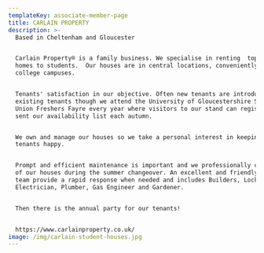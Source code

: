 ```yaml
---
templateKey: associate-member-page
title: CARLAIN PROPERTY
description: >-
  Based in Cheltenham and Gloucester 


  Carlain Property® is a family business. We specialise in renting  top quality
  homes to students.  Our houses are in central locations, conveniently close to
  college campuses.


  Tenants' satisfaction in our objective. Often new tenants are introduced by
  existing tenants though we attend the University of Gloucestershire Students'
  Union Freshers Fayre every year where visitors to our stand can register to be
  sent our availability list each autumn.


  We own and manage our houses so we take a personal interest in keeping our
  tenants happy. 


  Prompt and efficient maintenance is important and we professionally clean all
  of our houses during the summer changeover. An excellent and friendly support
  team provide a rapid response when needed and includes Builders, Locksmith,
  Electrician, Plumber, Gas Engineer and Gardener. 


  Then there is the annual party for our tenants!


  https://www.carlainproperty.co.uk/
image: /img/carlain-student-houses.jpg
---
```


